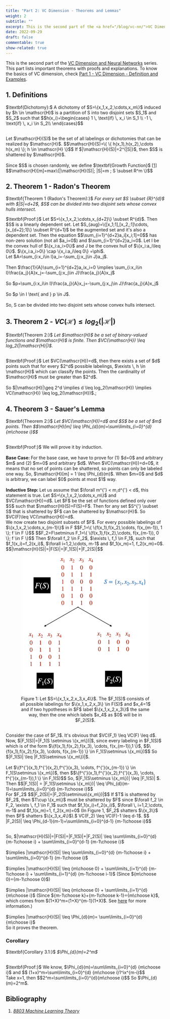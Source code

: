 ```yaml
---
title: "Part 2: VC Dimension - Theorems and Lemmas"
weight: 2
subtitle: ""
excerpt: This is the second part of the <a href="/blog/vc-nn/">VC Dimension and Neural Networks</a> series. This part lists important theorems with proofs and explanations. To know the basics of VC dimension, check <a href="/blog/vc-nn/introduction">Part 1 - VC Dimension</a>.
date: 2022-09-29
draft: false
commentable: true
show-related: true
---
```


This is the second part of the <a href="/blog/vc-nn/">VC Dimension and Neural Networks</a> series. This part lists important theorems with proofs and explanations. To know the basics of VC dimension, check <a href="/blog/vc-nn/introduction">Part 1 - VC Dimension - Definition and Examples</a>.

## 1. Definitions
<p>	
$\textbf{Dichotomy}:$ A dichotomy of $S=\{x_1,x_2,\cdots,x_m\}$ induced by $h \in \mathscr{H}$ is a partition of S into two disjoint sets $S_1$ and $S_2$ such that $$h(x_i)=\begin{cases}
       1 \, \text{if} \, x_i \in S_1 \\
      -1 \, \text{if} \, x_i \in S_2\\
     \end{cases}$$
</p>
<br>
Let $\mathscr{H}(S)$ be the set of all labelings or dichotomies that can be realized by $\mathscr{H}$. $$\mathscr{H}(S)=\{ \{ h(x_1),h(x_2),\cdots h(x_m) \}; h \in \mathscr{H} \}$$ If $|\mathscr{H}(S)|=2^{|S|}$, then $S$ is shattered by $\mathscr{H}$.</br>
<br>
Since $S$ is chosen randomly, we define $\textbf{Growth Function}$ <a href="#lecture1">[1]</a> $$\mathscr{H}[m]=max\{|\mathscr{H}(S)|; |S|=m ; S \subset R^m \}$$
</br>

## 2. Theorem 1 - Radon's Theorem
<p>
$\textbf{Theorem 1 (Radon's Theorem):}$ <i>For every set $S \subset {R}^{d}$ with $|S|=d+2$, $S$ can be divided into two disjoint sets whose convex hulls intersect.</i>
</p>
<p>
$\textbf{Proof:}$ Let $S=\{x_1,x_2,\cdots,x_{d+2}\} \subset R^{d}$. Then $S$ is a linearly dependent set. Let $S_{aug}=\{[x_1;1],[x_2,;1]\cdots,[x_{d+2};1]\} \subset R^{d+1}$ be the augmented set and it's also a dependent set. Then the equation $$\sum_{i=1}^{d+2}a_i[x_i;1]=0$$ has non-zero solution (not all $a_i=0$) and $\sum_{i=1}^{d+2}a_i=0$.
Let I be the convex hull of $\{x_i:a_i>0\}$ and J be the convex hull of $\{x_i:a_i\leq 0\}$.
$\{x_i:a_i>0\} \cap \{x_i:a_i\leq 0\} =\phi$. 
<br>
Let $A=\sum_{i:x_i\in I}a_i=-\sum_{j:x_j\in J}a_j$.
</br>
<br>Then $\frac{1}{A}\sum_{i=1}^{d+2}a_ix_i=0 \implies \sum_{i:x_i\in I}\frac{a_j}{A}x_j=-\sum_{j:x_j\in J}\frac{a_j}{A}x_j$</br>
<br> So $p=\sum_{i:x_i\in I}\frac{a_j}{A}x_j=-\sum_{j:x_j\in J}\frac{a_j}{A}x_j$ </br>
<br> So $p \in I \text{ and } p \in J$.</br>
<br> So, S can be divided into two disjoint sets whose convex hulls intersect. </br>
</p>

## 3. Theorem 2 - $VC(\mathscr{H}) \leq log_2(|\mathscr{H}|)$
<p>
$\textbf{Theorem 2:}$ <i>Let $\mathscr{H}$ be a set of binary-valued functions and $\mathscr{H}$ is finite. Then $VC(\mathscr{H}) \leq log_2(|\mathscr{H}|)$.
</i>
</p>
<p>
<br>
$\textbf{Proof:}$ Let $VC(\mathscr{H})=d$, then there exists a set of $d$ points such that for every $2^d$ possible labelings, $\exists \, h \in \mathscr{H}$ which can classify the points. Then the cardinality of $\mathscr{H}$ must be greater than $2^d$.</br>
<br>
So $|\mathscr{H}|\geq 2^d \implies d \leq log_2(\mathscr{H}) \implies VC(\mathscr{H}) \leq log_2(\mathscr{H})$.;
</br>
</p>

## 4. Theorem 3 - Sauer's Lemma
<p>
$\textbf{Theorem 2:}$ <i> Let $VC(\mathscr{H})=d$ and $S$ be a set of $m$ points. Then $$\mathscr{H}[m] \leq \Phi_{d}(m)=\sum\limits_{i=0}^{d} {m\choose i}$$ </i>
</p>
<p>
<br> $\textbf{Proof:}$ We will prove it by induction.</br>
<br> <strong> Base Case: </strong>For the base case, we have to prove for (1) $d=0$ and arbitrary $m$ and (2) $m=0$ and arbitrary $d$. When $VC(\mathscr{H})=d=0$, it means that no set of points can be shattered, so points can only be labeled one way. So, $\mathscr{H}[m] = 1 \leq \Phi_{d}(m)$. When $m=0$ and $d$ is arbitrary, we can label $0$ points at most $1$ way.   
</br>
<br>
<strong> Inductive Step: </strong> Let us assume that $\forall m^{'} < m,d^{'} < d$, this statement is true. Let $S=\{x_1,x_2,\cdots,x_m\}$ and $VC(\mathscr{H})=d$. Let $F$ be the set of functions defined only over $S$ such that $\mathscr{H}(S)=F(S)=F$. Then for any set $S^{'} \subset S$ that is shattered by $F$ can be shattered by $\mathscr{H}$. So $VC(F)\leq VC(\mathscr{H})=d$.
</br>
We now create two disjoint subsets of $F$. For every possible labelings of $\{x_1,x_2,\cdots,x_{m-1}\}$ in F $$F_1=\{ \{f(x_1),f(x_2),\cdots, f(x_{m-1}), 1 \}; f \in F \}$$ $$F_2=F\setminus F_1=\{ \{f(x_1),f(x_2),\cdots, f(x_{m-1}), 0 \}; f \in F \}$$
Then $\forall f_2 \in F_2$, $\exists \, f_1 \in F_1$, such that $f_1(x_i)=f_2(x_i)$, $\forall i=1,2,\cdots, m-1$ and $f_1(x_m)=1, f_2(x_m)=0$.
$$|\mathscr{H}(S)|=|F(S)|=|F_1(S)|+|F_2(S)|$$
<figure>
					<center><img src="set_example.png" width="400"> </center>
					<figcaption style= "text-align:center">Figure 1:  Let $S=\{x_1,x_2,x_3,x_4\}$. The $F_1(S)$ consists of all possible labelings for $\{x_1,x_2,x_3\} \in F(S)$ and $x_4=1$ and if two hypotheses in $F$ label $\{x_1,x_2,x_3\}$ the same way, then the one which labels $x_4$ as $0$ will be in $F_2(S)$.
					</figcaption>
				</figure>
<br>
Consider the case of $F_1$. It's obvious that $VC(F_1) \leq VC(F) \leq d$. Now, $|F_1(S)|=|F_1(S \setminus \{x_m\})|$, since every labeling in $F_1(S)$ which is of the form $\{f(x_1),f(x_2),f(x_3), \cdots, f(x_{m-1}),1 \}$, $$\{f(x_1),f(x_2),f(x_3), \cdots, f(x_{m-1}) \} \in F_1(S\setminus \{x_m\})$$ So $|F_1(S)| \leq |F_1(S\setminus \{x_m\})|$.
</br>
<br>
Let $\{f^{'}(x_1),f^{'}(x_2),f^{'}(x_3), \cdots, f^{'}(x_{m-1}) \} \in F_1(S\setminus \{x_m\})$, then 
$$\{f^{'}(x_1),f^{'}(x_2),f^{'}(x_3), \cdots, f^{'}(x_{m-1}),1 \} \in F_1(S)$$ So, $|F_1(S\setminus \{x_m\})| \leq |F_1(S)| $.
Then $$|F_1(S)| = |F_1(S\setminus \{x_m\})| \leq \Phi_{d}(m-1)=\sum\limits_{i=0}^{d} {m-1\choose i}$$
</br>
For $F_2$ $$|F_2(S)|=|F_2(S\setminus\{x_m\})|$$
If $T$ is shattered by $F_2$, then $T\cup \{x_m\}$ must be shattered by $F$ since $\forall f_2 \in F_2, \exists \, f_1 \in F_1$ such that $f_1(x_i)=f_2(x_i)$, $\forall \, i=1,2,\cdots, m-1$ and $f_1(x_m)=1, f_2(x_m)=0$ (In Figure 1, $F_2$ shatters $\{x_3\}$ then $F$ shatters $\{x_3,x_4\}$).$ VC(F_2) \leq VC(F)-1 \leq d-1$.
$$ |F_2(S)| \leq \Phi_{d-1}(m-1)=\sum\limits_{i=0}^{d-1} {m-1\choose i}$$
</p>
<p>
<br>So, $|\mathscr{H}(S)|=|F(S)|=|F_1(S)|+|F_2(S)| \leq \sum\limits_{i=0}^{d} {m-1\choose i} + \sum\limits_{i=0}^{d-1} {m-1\choose i}$</br>
<br>
$\implies |\mathscr{H}(S)| \leq \sum\limits_{i=0}^{d} {m-1\choose i} + \sum\limits_{i=0}^{d-1} {m-1\choose i}$</br>
<br>
$\implies |\mathscr{H}(S)| \leq {m\choose 0} + \sum\limits_{i=1}^{d} {m-1\choose i} + \sum\limits_{i=1}^{d} {m-1\choose i-1}$ (Since ${m\choose 0}={m-1\choose 0}$)
</br>
<br>
$\implies |\mathscr{H}(S)| \leq {m\choose 0} + \sum\limits_{i=1}^{d} {m\choose i}$ (Since ${m-1\choose k}+{m-1\choose k-1}={m\choose k}$, which comes from $(1+X)^m=(1+X)^{m-1}(1+X)$. See <a href="https://en.wikipedia.org/wiki/Pascal%27s_triangle">here</a> for more information.)
</br>
<br>
$\implies |\mathscr{H}(S)| \leq \Phi_{d}(m)= \sum\limits_{i=0}^{d} {m\choose i}$
</br>
So it proves the theorem.
</p>

### Corollary
<p>
$\textbf{Corollary 3.1:}$ <i> $\Phi_{d}(m)=2^m$ </i>
</p>
<p>
<br> $\textbf{Proof:}$ We know, $\Phi_{d}(m)=\sum\limits_{i=0}^{d} {m\choose i}$ and $$ (1+x)^m=\sum\limits_{i=0}^{d} {m\choose i}1^ix^{m-i}$$</br>
Take x=1, then
$$2^m=\sum\limits_{i=0}^{d}{m\choose i}$$
So $\Phi_{d}(m)=2^m$.
</p>

## Bibliography

<ol>
<li>
    <p id="lecture1"><a href="http://www.cs.cmu.edu/%7Eninamf/ML11/lect0922.pdf"><i>8803 Machine Learning Theory</i></a></p>
 </li>
 
 </ol>
